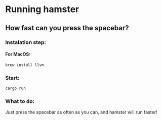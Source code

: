 # Running hamster

## How fast can you press the spacebar?

### Instalation step:

#### For MacOS:

```bash
brew install llvm
```

### Start:

```bash
cargo run
```

### What to do:

Just press the spacebar as often as you can, and hamster will run faster!